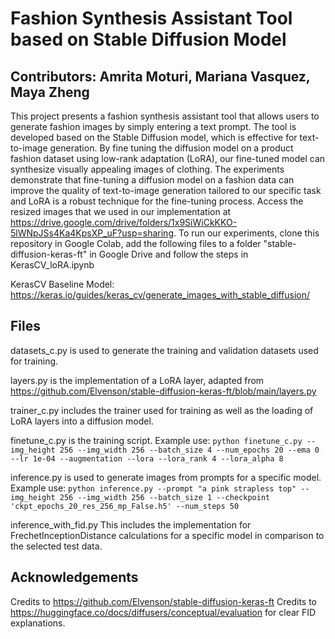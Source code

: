 # Fashion Synthesis Assistant Tool based on Stable Diffusion Model
## Contributors: Amrita Moturi, Mariana Vasquez, Maya Zheng

This project presents a fashion synthesis assistant tool that allows users to generate fashion images by simply entering a text prompt. The tool is developed based on the Stable Diffusion model, which is effective for text-to-image generation. By fine tuning the diffusion model on a product fashion dataset using low-rank adaptation (LoRA), our fine-tuned model can synthesize visually appealing images of clothing. The experiments demonstrate that fine-tuning a diffusion model on a fashion data can improve the quality of text-to-image generation tailored to our specific task and LoRA is a robust technique for the fine-tuning process. Access the resized images that we used in our implementation at https://drive.google.com/drive/folders/1x9SiWiCkKKO-5lWNpJSs4Ka4KpsXP_uF?usp=sharing. To run our experiments, clone this repository in Google Colab, add the following files to a folder "stable-diffusion-keras-ft" in Google Drive and follow the steps in KerasCV_loRA.ipynb

KerasCV Baseline Model: https://keras.io/guides/keras_cv/generate_images_with_stable_diffusion/

## Files
datasets_c.py is used to generate the training and validation datasets used for training. 

layers.py is the implementation of a LoRA layer, adapted from https://github.com/Elvenson/stable-diffusion-keras-ft/blob/main/layers.py

trainer_c.py includes the trainer used for training as well as the loading of LoRA layers into a diffusion model. 

finetune_c.py is the training script. 
Example use: `python finetune_c.py --img_height 256 --img_width 256 --batch_size 4 --num_epochs 20 --ema 0 --lr 1e-04 --augmentation --lora --lora_rank 4 --lora_alpha 8 `

inference.py is
used to generate images from prompts for a specific model. 
Example use: `python inference.py --prompt "a pink strapless top" --img_height 256 --img_width 256 --batch_size 1 --checkpoint 'ckpt_epochs_20_res_256_mp_False.h5' --num_steps 50`

inference_with_fid.py 
This includes the implementation for FrechetInceptionDistance calculations for a specific model in comparison to the selected test data.


## Acknowledgements
Credits to https://github.com/Elvenson/stable-diffusion-keras-ft 
Credits to https://huggingface.co/docs/diffusers/conceptual/evaluation for clear FID explanations.


